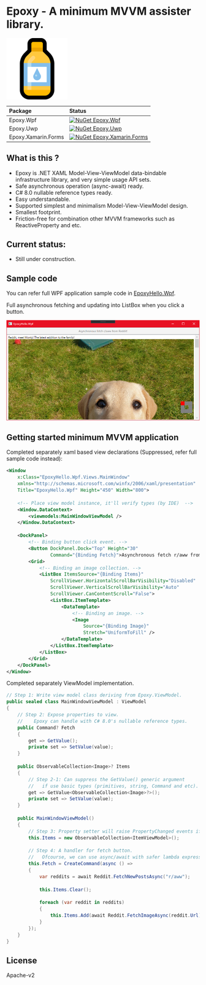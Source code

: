 # Epoxy - A minimum MVVM assister library. 

![Epoxy bin](Images/Epoxy.160.png)

|Package|Status|
|:--|:--|
|Epoxy.Wpf|[![NuGet Epoxy.Wpf](https://img.shields.io/nuget/v/Epoxy.Wpf.svg?style=flat)](https://www.nuget.org/packages/Epoxy.Wpf)|
|Epoxy.Uwp|[![NuGet Epoxy.Uwp](https://img.shields.io/nuget/v/Epoxy.Uwp.svg?style=flat)](https://www.nuget.org/packages/Epoxy.Uwp)|
|Epoxy.Xamarin.Forms|[![NuGet Epoxy.Xamarin.Forms](https://img.shields.io/nuget/v/Epoxy.Xamarin.Forms.svg?style=flat)](https://www.nuget.org/packages/Epoxy.Xamarin.Forms)|

## What is this ?

* Epoxy is .NET XAML Model-View-ViewModel data-bindable infrastructure library, and very simple usage API sets.
* Safe asynchronous operation (async-await) ready.
* C# 8.0 nullable reference types ready.
* Easy understandable.
* Supported simplest and minimalism Model-View-ViewModel design.
* Smallest footprint.
* Friction-free for combination other MVVM frameworks such as ReactiveProperty and etc.

## Current status:

* Still under construction.

## Sample code

You can refer full WPF application sample code in [EpoxyHello.Wpf](samples/EpoxyHello.Wpf).

Full asynchronous fetching and updating into ListBox when you click a button.

![EpoxyHello.Wpf](https://github.com/kekyo/Epoxy/raw/master/Images/sample.png)

## Getting started minimum MVVM application

Completed separately xaml based view declarations (Suppressed, refer full sample code instead):

```xml
<Window
    x:Class="EpoxyHello.Wpf.Views.MainWindow"
    xmlns="http://schemas.microsoft.com/winfx/2006/xaml/presentation"
    Title="EpoxyHello.Wpf" Height="450" Width="800">

    <!-- Place view model instance, it'll verify types (by IDE)  -->
    <Window.DataContext>
        <viewmodels:MainWindowViewModel />
    </Window.DataContext>
    
    <DockPanel>
        <!-- Binding button click event. -->
        <Button DockPanel.Dock="Top" Height="30"
                Command="{Binding Fetch}">Asynchronous fetch r/aww from Reddit!</Button>
        <Grid>
            <!-- Binding an image collection. -->
            <ListBox ItemsSource="{Binding Items}"
                ScrollViewer.HorizontalScrollBarVisibility="Disabled"
                ScrollViewer.VerticalScrollBarVisibility="Auto"
                ScrollViewer.CanContentScroll="False">
                <ListBox.ItemTemplate>
                    <DataTemplate>
                        <!-- Binding an image. -->
                        <Image
                            Source="{Binding Image}"
                            Stretch="UniformToFill" />
                    </DataTemplate>
                </ListBox.ItemTemplate>
            </ListBox>
        </Grid>
    </DockPanel>
</Window>
```

Completed separately ViewModel implementation.

```csharp
// Step 1: Write view model class deriving from Epoxy.ViewModel.
public sealed class MainWindowViewModel : ViewModel
{
    // Step 2: Expose properties to view.
    //    Epoxy can handle with C# 8.0's nullable reference types.
    public Command? Fetch
    {
        get => GetValue();
        private set => SetValue(value);
    }

    public ObservableCollection<Image>? Items
    {
        // Step 2-1: Can suppress the GetValue() generic argument
        //   if use basic types (primitives, string, Command and etc).
        get => GetValue<ObservableCollection<Image>?>();
        private set => SetValue(value);
    }

    public MainWindowViewModel()
    {
        // Step 3: Property setter will raise PropertyChanged events if value is changed.
        this.Items = new ObservableCollection<ItemViewModel>();

        // Step 4: A handler for fetch button.
        //   Ofcourse, we can use async/await with safer lambda expressions!
        this.Fetch = CreateCommand(async () =>
        {
            var reddits = await Reddit.FetchNewPostsAsync("r/aww");

            this.Items.Clear();

            foreach (var reddit in reddits)
            {
                this.Items.Add(await Reddit.FetchImageAsync(reddit.Url));
            }
        });
    }
}
```

## License

Apache-v2
